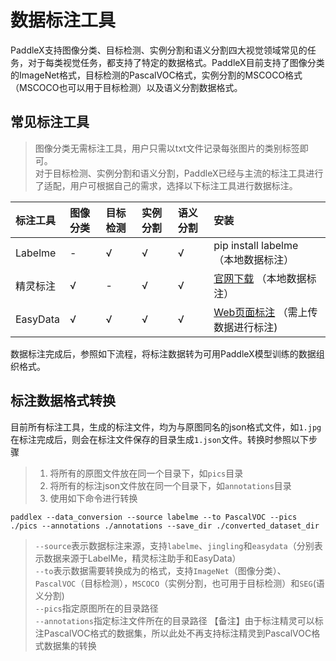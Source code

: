 # 数据标注工具

PaddleX支持图像分类、目标检测、实例分割和语义分割四大视觉领域常见的任务，对于每类视觉任务，都支持了特定的数据格式。PaddleX目前支持了图像分类的ImageNet格式，目标检测的PascalVOC格式，实例分割的MSCOCO格式（MSCOCO也可以用于目标检测）以及语义分割数据格式。

## 常见标注工具

> 图像分类无需标注工具，用户只需以txt文件记录每张图片的类别标签即可。  
> 对于目标检测、实例分割和语义分割，PaddleX已经与主流的标注工具进行了适配，用户可根据自己的需求，选择以下标注工具进行数据标注。

| 标注工具    | 图像分类 | 目标检测 | 实例分割 | 语义分割 | 安装                                             |
| :---------  | :------- | :------ | :------  | :------- | :----------------------------------------------- |
| Labelme     | -        | √        | √        | √        | pip install labelme （本地数据标注）                              |
| 精灵标注    | √        | -        | √        | √        | [官网下载](http://www.jinglingbiaozhu.com/) （本地数据标注）     |
| EasyData    | √        | √        | √        | √        | [Web页面标注](https://ai.baidu.com/easydata/) （需上传数据进行标注)   |

数据标注完成后，参照如下流程，将标注数据转为可用PaddleX模型训练的数据组织格式。


## 标注数据格式转换

目前所有标注工具，生成的标注文件，均为与原图同名的json格式文件，如`1.jpg`在标注完成后，则会在标注文件保存的目录生成`1.json`文件。转换时参照以下步骤
> 1. 将所有的原图文件放在同一个目录下，如`pics`目录  
> 2. 将所有的标注json文件放在同一个目录下，如`annotations`目录  
> 3. 使用如下命令进行转换
```
paddlex --data_conversion --source labelme --to PascalVOC --pics ./pics --annotations ./annotations --save_dir ./converted_dataset_dir
```
> `--source`表示数据标注来源，支持`labelme`、`jingling`和`easydata`（分别表示数据来源于LabelMe，精灵标注助手和EasyData）  
> `--to`表示数据需要转换成为的格式，支持`ImageNet`（图像分类）、`PascalVOC`（目标检测），`MSCOCO`（实例分割，也可用于目标检测）和`SEG`(语义分割)  
> `--pics`指定原图所在的目录路径  
> `--annotations`指定标注文件所在的目录路径
> 【备注】由于标注精灵可以标注PascalVOC格式的数据集，所以此处不再支持标注精灵到PascalVOC格式数据集的转换
